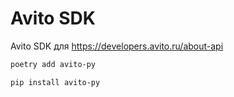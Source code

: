 # Avito SDK

Avito SDK для https://developers.avito.ru/about-api

```bash
poetry add avito-py
```

```bash
pip install avito-py
```
